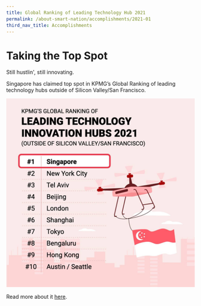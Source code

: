 ```yaml
---
title: Global Ranking of Leading Technology Hub 2021
permalink: /about-smart-nation/accomplishments/2021-01
third_nav_title: Accomplishments
---
```



# Taking the Top Spot

Still hustlin', still innovating.

Singapore has claimed top spot in KPMG’s Global Ranking of leading technology hubs outside of Silicon Valley/San Francisco. 

![Alt text for image on Isomer site](/images/abt-smart-nation/leading-technology-hubs-2021.jpeg)

Read more about it <a href="https://go.gov.sg/bt-190721-a" target="_blank">here</a>.
